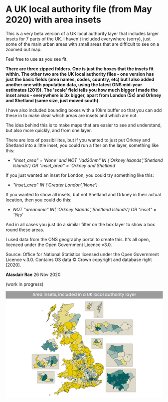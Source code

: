 # A UK local authority file (from May 2020) with area insets
This is a very beta version of a UK local authority layer that includes larger insets for 7 parts of the UK. I haven't included everywhere (sorry), just some of the main urban areas with small areas that are difficult to see on a zoomed out map.

Feel free to use as you see fit.

**There are three zipped folders. One is just the boxes that the insets fit within. The other two are the UK local authority files - one version has just the basic fields (area names, codes, country, etc) but I also added another one with population data, using the latest ONS mid-year estimates (2019). The 'scale' field tells you how much bigger I made the inset areas - everywhere is 3x bigger, apart from London (5x) and Orkney and Shetland (same size, just moved south).**

I have also included bounding boxes with a 10km buffer so that you can add these in to make clear which areas are insets and which are not.

The idea behind this is to make maps that are easier to see and understand, but also more quickly, and from one layer. 

There are lots of possibiliites, but if you wanted to just put Orkney and Shetland into a little inset, you could run a flter on the layer, something like this:

* *"inset_area" = 'None' and NOT "lad20nm" IN ('Orkney Islands','Shetland Islands') OR "inset_area" = 'Orkney and Shetland'*

If you just wanted an inset for London, you could try something like this:

* *"inset_area"  IN ('Greater London','None')*

If you wanted to show all insets, but not Shetland and Orkney in their actual location, then you could do this:

* *NOT "areaname" IN( 'Orkney Islands','Shetland Islands') OR "inset" = 'Yes'*

And in all cases you just do a similar filter on the box layer to show a box round these areas.

I used data from the ONS geography portal to create this. It's all open, licenced under the Open Government Licence v3.0. 

Source: Office for National Statistics licensed under the Open Government Licence v.3.0. Contains OS data © Crown copyright and database right [2020].

**Alasdair Rae**
26 Nov 2020

(work in progress)


![Example map](insets_example.png)



